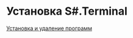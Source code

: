 # Установка S\#.Terminal

[Установка и удаление программ ](Installer_installing_removing_programs.md)
